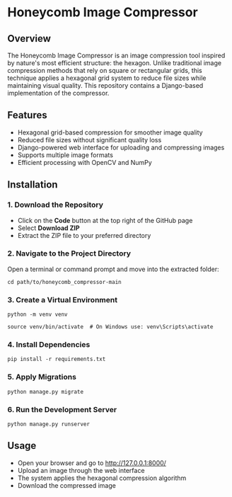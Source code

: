 # Honeycomb Image Compressor 

## Overview  
The Honeycomb Image Compressor is an image compression tool inspired by nature's most efficient structure: the hexagon. Unlike traditional image compression methods that rely on square or rectangular grids, this technique applies a hexagonal grid system to reduce file sizes while maintaining visual quality. This repository contains a Django-based implementation of the compressor.  

## Features  
- Hexagonal grid-based compression for smoother image quality  
- Reduced file sizes without significant quality loss  
- Django-powered web interface for uploading and compressing images  
- Supports multiple image formats  
- Efficient processing with OpenCV and NumPy  

## Installation  

### 1. Download the Repository  
- Click on the **Code** button at the top right of the GitHub page  
- Select **Download ZIP**  
- Extract the ZIP file to your preferred directory  

### 2. Navigate to the Project Directory  
Open a terminal or command prompt and move into the extracted folder:  
```
cd path/to/honeycomb_compressor-main
```
### 3. Create a Virtual Environment
```
python -m venv venv
```
```
source venv/bin/activate  # On Windows use: venv\Scripts\activate
```

### 4. Install Dependencies
```
pip install -r requirements.txt
```

### 5. Apply Migrations
```
python manage.py migrate
```

### 6. Run the Development Server
```
python manage.py runserver
```

## Usage
- Open your browser and go to http://127.0.0.1:8000/
- Upload an image through the web interface
- The system applies the hexagonal compression algorithm
- Download the compressed image





